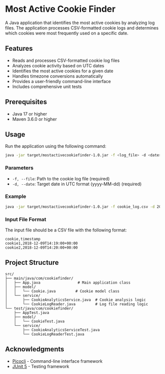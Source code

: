 # Most Active Cookie Finder

A Java application that identifies the most active cookies by analyzing log files. The application processes CSV-formatted cookie logs and determines which cookies were most frequently used on a specific date.

## Features

- Reads and processes CSV-formatted cookie log files
- Analyzes cookie activity based on UTC dates
- Identifies the most active cookies for a given date
- Handles timezone conversions automatically
- Provides a user-friendly command-line interface
- Includes comprehensive unit tests

## Prerequisites

- Java 17 or higher
- Maven 3.6.0 or higher


## Usage

Run the application using the following command:

```bash
java -jar target/mostactivecookiefinder-1.0.jar -f <log_file> -d <date>
```

### Parameters

- `-f, --file`: Path to the cookie log file (required)
- `-d, --date`: Target date in UTC format (yyyy-MM-dd) (required)

### Example

```bash
java -jar target/mostactivecookiefinder-1.0.jar -f cookie_log.csv -d 2018-12-09
```

### Input File Format

The input file should be a CSV file with the following format:
```
cookie,timestamp
cookie1,2018-12-09T14:19:00+00:00
cookie2,2018-12-09T14:20:00+00:00
```

## Project Structure

```
src/
├── main/java/com/cookiefinder/
│   ├── App.java                 # Main application class
│   ├── model/
│   │   └── Cookie.java         # Cookie model class
│   └── service/
│       ├── CookieAnalyticsService.java  # Cookie analysis logic
│       └── CookieLogReader.java         # Log file reading logic
└── test/java/com/cookiefinder/
    ├── AppTest.java
    ├── model/
    │   └── CookieTest.java
    └── service/
        ├── CookieAnalyticsServiceTest.java
        └── CookieLogReaderTest.java
```


## Acknowledgments

- [Picocli](https://picocli.info/) - Command-line interface framework
- [JUnit 5](https://junit.org/junit5/) - Testing framework
